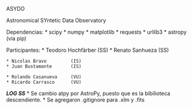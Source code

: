 ﻿ASYDO


Astronomical SYntetic Data Observatory

Dependencias:
    * scipy
    * numpy
    * matplotlib
    * requests
    * urllib3
    * astropy (via pip)


Participantes:
    * Teodoro Hochfärber    (SS)
    * Renato Sanhueza       (SS)

    * Nicolas Bravo         (IS)
    * Juan Bustamante       (IS)

    * Rolando Casanueva     (VU)
	* Ricardo Carrasco      (VU)


*******LOG SS*******
    * Se cambio atpy por AstroPy, puesto que es la bibilioteca descendiente.
    * Se agregaron .gitignore para .xlm y .fits
